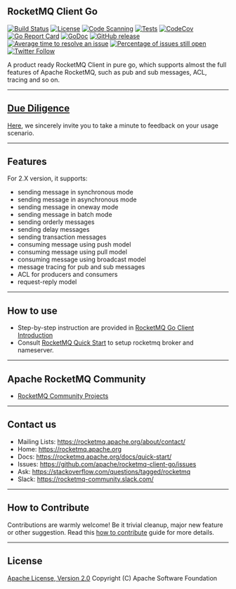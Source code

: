 ## RocketMQ Client Go 
[![Build Status](https://app.travis-ci.com/apache/rocketmq-client-go.svg?branch=master)](https://app.travis-ci.com/apache/rocketmq-client-go) 
[![License](https://img.shields.io/badge/license-Apache%202-4EB1BA.svg)](https://www.apache.org/licenses/LICENSE-2.0.html)
[![Code Scanning](https://github.com/apache/rocketmq-client-go/actions/workflows/codeql-analysis.yml/badge.svg)](https://github.com/apache/rocketmq-client-go/actions/workflows/codeql-analysis.yml)
[![Tests](https://github.com/apache/rocketmq-client-go/actions/workflows/tests.yaml/badge.svg)](https://github.com/apache/rocketmq-client-go/actions/workflows/tests.yaml)
[![CodeCov](https://codecov.io/gh/apache/rocketmq-client-go/branch/master/graph/badge.svg)](https://codecov.io/gh/apache/rocketmq-client-go)
[![Go Report Card](https://goreportcard.com/badge/github.com/apache/rocketmq-client-go)](https://goreportcard.com/report/github.com/apache/rocketmq-client-go)
[![GoDoc](https://img.shields.io/badge/Godoc-reference-blue.svg)](https://godoc.org/github.com/apache/rocketmq-client-go)
[![GitHub release](https://img.shields.io/github/release-date-pre/apache/rocketmq-client-go)](https://github.com/apache/rocketmq-client-go/releases)
[![Average time to resolve an issue](http://isitmaintained.com/badge/resolution/apache/rocketmq-client-go.svg)](http://isitmaintained.com/project/apache/rocketmq-client-go "Average time to resolve an issue")
[![Percentage of issues still open](http://isitmaintained.com/badge/open/apache/rocketmq-client-go.svg)](http://isitmaintained.com/project/apache/rocketmq-client-go "Percentage of issues still open")
[![Twitter Follow](https://img.shields.io/twitter/follow/ApacheRocketMQ?style=social)](https://twitter.com/intent/follow?screen_name=ApacheRocketMQ)

A product ready RocketMQ Client in pure go, which supports almost the full features of Apache RocketMQ, such as pub and sub messages, ACL, tracing and so on.

----------
## [Due Diligence](https://github.com/apache/rocketmq-client-go/issues/423)
[Here](https://github.com/apache/rocketmq-client-go/issues/423), we sincerely invite you to take a minute to feedback on your usage scenario. 

----------
## Features
For 2.X version, it supports:
* sending message in synchronous mode
* sending message in asynchronous mode
* sending message in oneway mode
* sending message in batch mode
* sending orderly messages
* sending delay messages
* sending transaction messages
* consuming message using push model
* consuming message using pull model
* consuming message using broadcast model
* message tracing for pub and sub messages
* ACL for producers and consumers
* request-reply model

----------
## How to use
* Step-by-step instruction are provided in [RocketMQ Go Client Introduction](docs/Introduction.md)
* Consult [RocketMQ Quick Start](https://rocketmq.apache.org/docs/quick-start/) to setup rocketmq broker and nameserver.

----------
## Apache RocketMQ Community
* [RocketMQ Community Projects](https://github.com/apache/rocketmq-externals)

----------
## Contact us
* Mailing Lists: <https://rocketmq.apache.org/about/contact/>
* Home: <https://rocketmq.apache.org>
* Docs: <https://rocketmq.apache.org/docs/quick-start/>
* Issues: <https://github.com/apache/rocketmq-client-go/issues>
* Ask: <https://stackoverflow.com/questions/tagged/rocketmq>
* Slack: <https://rocketmq-community.slack.com/>
 
---------- 
## How to Contribute
  Contributions are warmly welcome! Be it trivial cleanup, major new feature or other suggestion. Read this [how to contribute](http://rocketmq.apache.org/docs/how-to-contribute/) guide for more details. 
   
   
----------
## License
  [Apache License, Version 2.0](http://www.apache.org/licenses/LICENSE-2.0.html) Copyright (C) Apache Software Foundation
